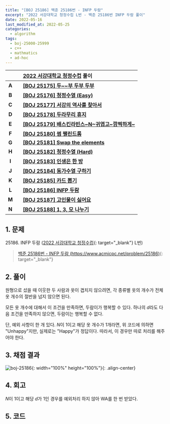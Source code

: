 ```yaml
---
title: "[BOJ 25186] 백준 25186번 - INFP 두람"
excerpt: "2022 서강대학교 청정수컵 L번 - 백준 25186번 INFP 두람 풀이"
date: 2022-05-16
last_modified_at: 2022-05-25
categories:
  - algorithm
tags:
  - boj-25000-25999
  - c++
  - mathmatics
  - ad-hoc
---
```


|||[2022 서강대학교 청정수컵](https://burningfalls.github.io/contest/sogang2022-baekjoon-contest/) 풀이|
|:---:|:---:|:---|
|**A**||**[[BOJ 25175] 두~~부 두부 두부](https://burningfalls.github.io/algorithm/boj-25175/)**|
|**B**||**[[BOJ 25176] 청정수열 (Easy)](https://burningfalls.github.io/algorithm/boj-25176/)**|
|**C**||**[[BOJ 25177] 서강의 역사를 찾아서](https://burningfalls.github.io/algorithm/boj-25177/)**|
|**D**||**[[BOJ 25178] 두라무리 휴지](https://burningfalls.github.io/algorithm/boj-25178/)**|
|**E**||**[[BOJ 25179] 배스킨라빈스~N~귀엽고~깜찍하게~](https://burningfalls.github.io/algorithm/boj-25179/)**|
|**F**||**[[BOJ 25180] 썸 팰린드롬](https://burningfalls.github.io/algorithm/boj-25180/)**|
|**G**||**[[BOJ 25181] Swap the elements](https://burningfalls.github.io/algorithm/boj-25181/)**|
|**H**||**[[BOJ 25182] 청정수열 (Hard)](https://burningfalls.github.io/algorithm/boj-25182/)**|
|**I**||**[[BOJ 25183] 인생은 한 방](https://burningfalls.github.io/algorithm/boj-25183/)**|
|**J**||**[[BOJ 25184] 동가수열 구하기](https://burningfalls.github.io/algorithm/boj-25184/)**|
|**K**||**[[BOJ 25185] 카드 뽑기](https://burningfalls.github.io/algorithm/boj-25185/)**|
|**L**||**[[BOJ 25186] INFP 두람](https://burningfalls.github.io/algorithm/boj-25186/)**|
|**M**||**[[BOJ 25187] 고인물이 싫어요](https://burningfalls.github.io/algorithm/boj-25187/)**|
|**N**||**[[BOJ 25188] 1, 3, 모 나누기](https://burningfalls.github.io/algorithm/boj-25188/)**|

## 1. 문제
$25186$. INFP 두람 ([2022 서강대학교 청정수컵](https://burningfalls.github.io/contest/sogang-baekjoon-contest/){: target="_blank"} L번)

> [백준 25186번 - INFP 두람 (https://www.acmicpc.net/problem/25186)](https://www.acmicpc.net/problem/25186){: target="_blank"}

## 2. 풀이

원형으로 섰을 때 이웃한 두 사람과 옷이 겹치지 않으려면, 각 종류별 옷의 개수가 전체 옷 개수의 절반을 넘지 않으면 된다. 

모든 옷 개수에 대해서 이 조건을 만족하면, 두람이가 행복할 수 있다. 하나의 $d$라도 다음 조건을 만족하지 않으면, 두람이는 행복할 수 없다.

단, 예외 사항이 한 개 있다. $N$이 $1$이고 해당 옷 개수가 $1$개라면, 위 코드에 의하면 "Unhappy"지만, 실제로는 "Happy"가 정답이다. 따라서, 이 경우만 따로 처리를 해주어야 한다.

## 3. 채점 결과

![boj-25186](https://user-images.githubusercontent.com/30232837/168543301-e817e59d-c203-4ca9-8c11-8f85f0e2af38.png "boj-25186"){: width="100%" height="100%"}{: .align-center}

## 4. 회고

$N$이 $1$이고 해당 $d$가 $1$인 경우를 예외처리 하지 않아 WA를 한 번 받았다.

## 5. 코드

<script src="https://gist.github.com/BurningFalls/c494719080affc71f4ca21bbc12e6046.js"></script>